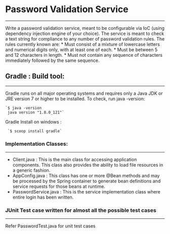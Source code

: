 
# Password Validation Service
---
Write a password validation service, meant to be configurable via IoC (using dependency injection engine of your choice).  The service is meant to check a text string for compliance to any number of password validation rules.  The rules currently known are:
	* Must consist of a mixture of lowercase letters and numerical digits only, with at least one of each.
	* Must be between 5 and 12 characters in length.
	* Must not contain any sequence of characters immediately followed by the same sequence.

## Gradle : Build tool: 
---
Gradle runs on all major operating systems and requires only a Java JDK or JRE version 7 or higher to be installed. To check, run java -version:
 
    `$ java -version
	 java version "1.8.0_121"`
	 
Gradle Install on windows :
	 	  
	 `$ scoop install gradle`
	 
### Implementation Classes:
---
 * Client.java : This is the main class for accessing application components. This class also provides the ability to load file resources in a generic fashion.
 * AppConfig.java : This class has one or more @Bean methods and may be processed by the Spring container to generate bean definitions and service requests for those beans at runtime.
 * PasswordService.java : This is the service implementation class where entire login has been written. 
 
### JUnit Test case written for almost all the possible test cases
---
Refer PasswordTest.java for unit test cases


